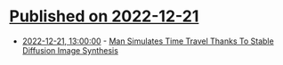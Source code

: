 # [Published on 2022-12-21](index.md)

* [2022-12-21, 13:00:00](https://slashdot.org/story/22/12/21/030228/man-simulates-time-travel-thanks-to-stable-diffusion-image-synthesis?utm_source=rss1.0mainlinkanon&utm_medium=feed) - [Man Simulates Time Travel Thanks To Stable Diffusion Image Synthesis](https://slashdot.org/story/22/12/21/030228/man-simulates-time-travel-thanks-to-stable-diffusion-image-synthesis?utm_source=rss1.0mainlinkanon&utm_medium=feed)
